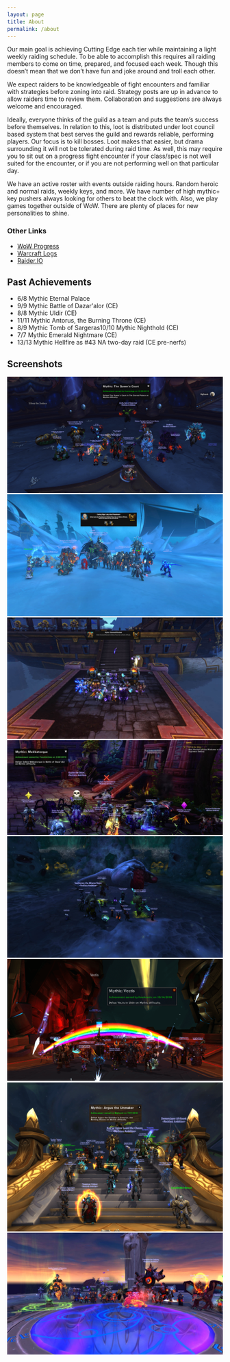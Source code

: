 ```yaml
---
layout: page
title: About
permalink: /about
---
```


Our main goal is achieving Cutting Edge each tier while maintaining a light weekly raiding schedule. To be able to accomplish this requires all raiding members to come on time, prepared, and focused each week. Though this doesn’t mean that we don’t have fun and joke around and troll each other.

We expect raiders to be knowledgeable of fight encounters and familiar with strategies before zoning into raid. Strategy posts are up in advance to allow raiders time to review them. Collaboration and suggestions are always welcome and encouraged.

Ideally, everyone thinks of the guild as a team and puts the team’s success before themselves. In relation to this, loot is distributed under loot council based system that best serves the guild and rewards reliable, performing players. Our focus is to kill bosses. Loot makes that easier, but drama surrounding it will not be tolerated during raid time. As well, this may require you to sit out on a progress fight encounter if your class/spec is not well suited for the encounter, or if you are not performing well on that particular day.

We have an active roster with events outside raiding hours. Random heroic and normal raids, weekly keys, and more. We have number of high mythic+ key pushers always looking for others to beat the clock with. Also, we play games together outside of WoW. There are plenty of places for new personalities to shine.

### Other Links

- [WoW Progress](https://www.wowprogress.com/guild/us/area-52/Reckless+Ambition)
- [Warcraft Logs](https://www.warcraftlogs.com/guild/us/area-52/reckless%20ambition%20)
- [Raider.IO](https://raider.io/guilds/us/area-52/Reckless%20Ambition)

## Past Achievements

- 6/8 Mythic Eternal Palace
- 9/9 Mythic Battle of Dazar'alor (CE)
- 8/8 Mythic Uldir (CE)
- 11/11 Mythic Antorus, the Burning Throne (CE)
- 8/9 Mythic Tomb of Sargeras10/10 Mythic Nighthold (CE)
- 7/7 Mythic Emerald Nightmare (CE)
- 13/13 Mythic Hellfire as #43 NA two-day raid (CE pre-nerfs)

## Screenshots

![](/img/2019-10-20-queens-court.png)
![](/img/2019-06-30-lady-jaina-proudmoore.jpg)
![](/img/2019-04-14-stormwall-blockade.jpg)
![](/img/2019-03-30-mekkatorque.jpg)
![](/img/2019-01-13-ghuun.jpg)
![](/img/2018-10-14-vectis.png)
![](/img/2018-07-07-argus.png)
![](/img/2017-06-19-guldan.jpg)
